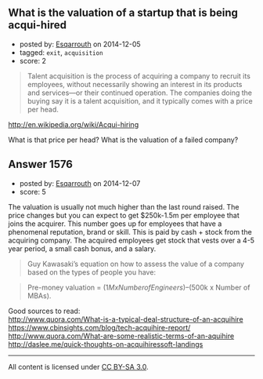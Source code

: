 ## What is the valuation of a startup that is being acqui-hired

- posted by: [Esqarrouth](https://stackexchange.com/users/3055586/esqarrouth) on 2014-12-05
- tagged: `exit`, `acquisition`
- score: 2

> Talent acquisition is the process of acquiring a company to recruit its employees, without necessarily showing an interest in its products and services—or their continued operation. The companies doing the buying say it is a talent acquisition, and it typically comes with a price per head.

http://en.wikipedia.org/wiki/Acqui-hiring

What is that price per head? What is the valuation of a failed company?


## Answer 1576

- posted by: [Esqarrouth](https://stackexchange.com/users/3055586/esqarrouth) on 2014-12-07
- score: 5

The valuation is usually not much higher than the last round raised. The price changes but you can expect to get $250k-1.5m per employee that joins the acquirer. This number goes up for employees that have a phenomenal reputation, brand or skill. This is paid by cash + stock from the acquiring company. The acquired employees get stock that vests over a 4-5 year period, a small cash bonus, and a salary.

> Guy Kawasaki’s equation on how to assess the value of a company based on the types of people you have:
    
> Pre-money valuation = ($1M x Number of Engineers) – ($500k x Number of MBAs).

Good sources to read:  
http://www.quora.com/What-is-a-typical-deal-structure-of-an-acquihire  
https://www.cbinsights.com/blog/tech-acquihire-report/  
http://www.quora.com/What-are-some-realistic-terms-of-an-aquihire  
http://daslee.me/quick-thoughts-on-acquihiressoft-landings  



---

All content is licensed under [CC BY-SA 3.0](https://creativecommons.org/licenses/by-sa/3.0/).
